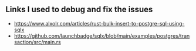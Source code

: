 ## Links I used to debug and fix the issues
- https://www.alxolr.com/articles/rust-bulk-insert-to-postgre-sql-using-sqlx
- https://github.com/launchbadge/sqlx/blob/main/examples/postgres/transaction/src/main.rs
